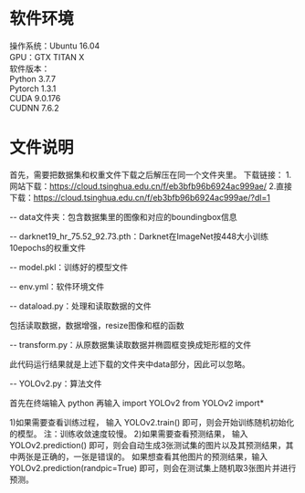 # 软件环境 </br>
操作系统：Ubuntu 16.04  </br>
GPU：GTX TITAN X  </br>
软件版本： </br>
Python 3.7.7  </br>
Pytorch 1.3.1 </br>
CUDA 9.0.176 </br>
CUDNN 7.6.2 </br>

# 文件说明 </br>
首先，需要把数据集和权重文件下载之后解压在同一个文件夹里。
下载链接：
1.网站下载：https://cloud.tsinghua.edu.cn/f/eb3bfb96b6924ac999ae/ 
2.直接下载：https://cloud.tsinghua.edu.cn/f/eb3bfb96b6924ac999ae/?dl=1 

-- data文件夹：包含数据集里的图像和对应的boundingbox信息

-- darknet19_hr_75.52_92.73.pth：Darknet在ImageNet按448大小训练10epochs的权重文件

-- model.pkl：训练好的模型文件

-- env.yml：软件环境文件

-- dataload.py：处理和读取数据的文件

包括读取数据，数据增强，resize图像和框的函数

-- transform.py：从原数据集读取数据并椭圆框变换成矩形框的文件

此代码运行结果就是上述下载的文件夹中data部分，因此可以忽略。

-- YOLOv2.py：算法文件

首先在终端输入 python
再输入
import YOLOv2
from YOLOv2 import*

1)如果需要查看训练过程，
输入 YOLOv2.train() 即可，则会开始训练随机初始化的模型。
注：训练收敛速度较慢。
2)如果需要查看预测结果，
输入 YOLOv2.prediction() 即可，则会自动生成3张测试集的图片以及其预测结果，其中两张是正确的，一张是错误的。
如果想查看其他图片的预测结果，输入 YOLOv2.prediction(randpic=True) 即可，则会在测试集上随机取3张图片并进行预测。
